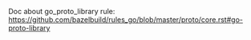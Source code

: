 
Doc about go_proto_library rule: https://github.com/bazelbuild/rules_go/blob/master/proto/core.rst#go-proto-library